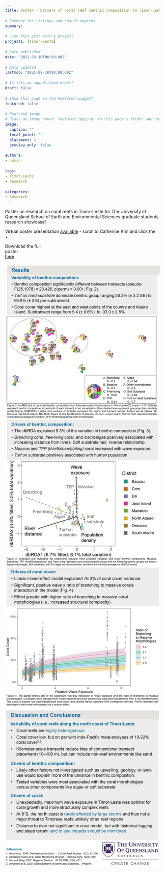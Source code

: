 ```yaml
---
title: Poster - Drivers of coral reef benthic composition in Timor-Leste

# Summary for listings and search engines
summary:

# Link this post with a project
projects: [Timor-Leste]

# Date published
date: "2021-08-10T00:00:00Z"

# Date updated
lastmod: "2021-08-10T00:00:00Z"

# Is this an unpublished draft?
draft: false

# Show this page in the Featured widget?
featured: false

# Featured image
# Place an image named `featured.jpg/png` in this page's folder and customize its options here.
image:
  caption: ""
  focal_point: ""
  placement: 2
  preview_only: false

authors:
- admin

tags:
- Timor-Leste
- research

categories:
- Research
---
```


<!-- Google tag (gtag.js) -->
<script async src="https://www.googletagmanager.com/gtag/js?id=G-TTD46JCLHQ"></script>
<script>
  window.dataLayer = window.dataLayer || [];
  function gtag(){dataLayer.push(arguments);}
  gtag('js', new Date());

  gtag('config', 'G-TTD46JCLHQ');
</script>


Poster on research on coral reefs in Timor-Leste for The University of Queensland School of Earth and Environmental Sciences graduate students research showcase! 

Virtual poster presentation <a href="https://sees.uq.edu.au/research-showcase-2020">available</a> - scroll to Catherine Kim and click the +.</p><p class="" style="white-space:pre-wrap;">Download the full poster<a href="/s/CKim_Timor_benthiccomposition_drivers_SEESposter.pdf" target="_blank"> here</a>.</p>

![](poster2.jpg)
![](poster3.jpg)

